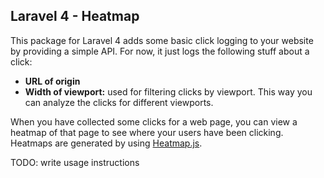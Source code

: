 ## Laravel 4 - Heatmap

This package for Laravel 4 adds some basic click logging to your website by providing a simple API. For now, it just logs the following stuff about a click:

* **URL of origin**
* **Width of viewport:** used for filtering clicks by viewport. This way you can analyze the clicks for different viewports.

When you have collected some clicks for a web page, you can view a heatmap of that page to see where your users have been clicking. Heatmaps are generated by using [Heatmap.js](https://github.com/pa7/heatmap.js).

TODO: write usage instructions
